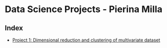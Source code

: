 # Data Science Projects - Pierina Milla

## Index

- [Project 1: Dimensional reduction and clustering of multivariate dataset](01-DimentionalReduction-Clustering)

